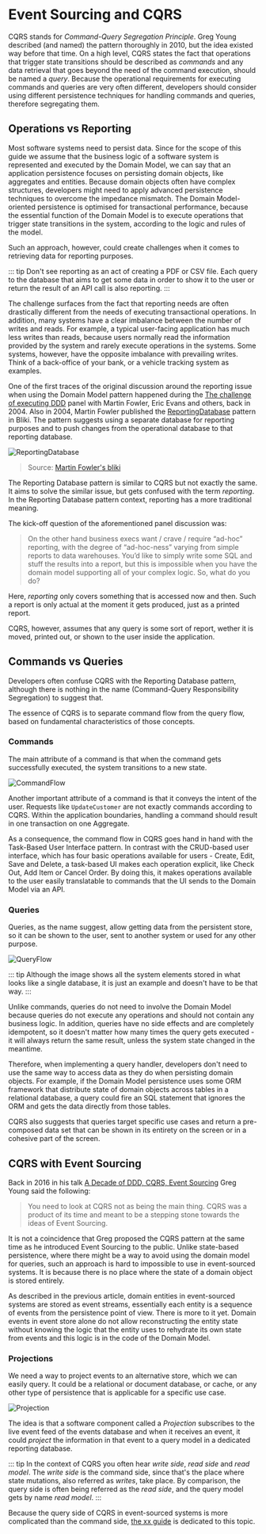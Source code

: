 # Event Sourcing and CQRS

CQRS stands for _Command-Query Segregation Principle_. Greg Young described (and named) the 
pattern thoroughly in 2010, but the idea existed way before that time. On a high level,
CQRS states the fact that operations that trigger state transitions should be
described as _commands_ and any data retrieval that goes beyond the need of the
command execution, should be named a _query_. Because the operational
requirements for executing commands and queries are very often different, developers
should consider using different persistence techniques for handling commands and queries,
therefore segregating them.

## Operations vs Reporting

Most software systems need to persist data. Since for the scope of this guide we
assume that the business logic of a software system is represented and executed
by the Domain Model, we can say that an application persistence focuses on
persisting domain objects, like aggregates and entities. Because domain objects
often have complex structures, developers might need to apply advanced
persistence techniques to overcome the impedance mismatch. The Domain Model-oriented
persistence is optimised for transactional performance, because the essential function
of the Domain Model is to execute operations that trigger state transitions in the system,
according to the logic and rules of the model.

Such an approach, however, could create challenges when it comes to retrieving
data for reporting purposes. 

::: tip
Don't see reporting as an act of creating a PDF or CSV
file. Each query to the database that aims to get some data in order to show it
to the user or return the result of an API call is also reporting.
:::

The challenge surfaces from the fact that reporting needs are often drastically
different from the needs of executing transactional operations. In addition,
many systems have a clear imbalance between the number of writes and reads.
For example, a typical user-facing application has much less writes than reads,
because users normally read the information provided by the system and
rarely execute operations in the systems. Some systems, however, have the opposite
imbalance with prevailing writes. Think of a back-office of your bank,
or a vehicle tracking system as examples.

One of the first traces of the original discussion around the reporting issue
when using the Domain Model pattern happened during the [The challenge of executing DDD](https://dddcommunity.org/uncategorized/evans_2004_3/)
panel with Martin Fowler, Eric Evans and others, back in 2004. Also in 2004,
Martin Fowler published the [ReportingDatabase](https://martinfowler.com/bliki/ReportingDatabase.html)
pattern in Bliki. The pattern suggests using a separate database for reporting
purposes and to push changes from the operational database to that reporting database.

![ReportingDatabase](https://martinfowler.com/bliki/images/reportingDatabase/reportingDatabase.png)

> Source: [Martin Fowler's bliki](https://martinfowler.com/bliki/ReportingDatabase.html)

The Reporting Database pattern is similar to CQRS but not exactly the same.
It aims to solve the similar issue, but gets confused with the term _reporting_.
In the Reporting Database pattern context, reporting has a more traditional meaning.

The kick-off question of the aforementioned panel discussion was:

> On the other hand business execs want / crave / require “ad-hoc” reporting, with the degree of “ad-hoc-ness” varying from simple reports to data warehouses.
> You’d like to simply write some SQL and stuff the results into a report, but this is impossible when you have the domain model supporting all of your complex logic.
> So, what do you do?

Here, _reporting_ only covers something that is accessed now and then. Such a report
is only actual at the moment it gets produced, just as a printed report.

CQRS, however, assumes that any query is some sort of report, wether it is
moved, printed out, or shown to the user inside the application.

## Commands vs Queries

Developers often confuse CQRS with the Reporting Database pattern, although there is
nothing in the name (Command-Query Responsibility Segregation) to suggest that.

The essence of CQRS is to separate command flow from the query flow, based on
fundamental characteristics of those concepts.

### Commands

The main attribute of a command is that when the command gets successfully executed,
the system transitions to a new state.

![CommandFlow](./images/cqrs-command-flow.png)

Another important attribute of a command is that it conveys the intent of the user.
Requests like `UpdateCustomer` are not exactly commands according to CQRS.
Within the application boundaries, handling a command should result in one
transaction on one Aggregate.

As a consequence, the command flow in CQRS goes hand in hand with the Task-Based User Interface
pattern. In contrast with the CRUD-based user interface, which has four basic operations available
for users - Create, Edit, Save and Delete, a task-based UI makes each operation
explicit, like Check Out, Add Item or Cancel Order. By doing this, it makes
operations available to the user easily translatable to commands that the UI
sends to the Domain Model via an API.

### Queries

Queries, as the name suggest, allow getting data from the persistent store, so
it can be shown to the user, sent to another system or used for any other purpose.

![QueryFlow](./images/cqrs-query-flow.png)

::: tip
Although the image shows all the system elements stored in what looks like a
single database, it is just an example and doesn't have to be that way.
:::

Unlike commands, queries do not need to involve the Domain Model because queries
do not execute any operations and should not contain any business logic. In addition,
queries have no side effects and are completely idempotent, so it doesn't matter
how many times the query gets executed - it will always return the same result,
unless the system state changed in the meantime.

Therefore, when implementing a query handler, developers don't need to use the same
way to access data as they do when persisting domain objects. For example,
if the Domain Model persistence uses some ORM framework that distribute state of
domain objects across tables in a relational database, a query could fire an
SQL statement that ignores the ORM and gets the data directly from those tables. 

CQRS also suggests that queries target specific use cases and return a pre-composed
data set that can be shown in its entirety on the screen or in a cohesive part
of the screen.

## CQRS with Event Sourcing

Back in 2016 in his talk [A Decade of DDD, CQRS, Event Sourcing](https://www.youtube.com/watch?v=LDW0QWie21s) Greg Young said the following:

> You need to look at CQRS not as being the main thing. CQRS was a product of its time
> and meant to be a stepping stone towards the ideas of Event Sourcing.

It is not a coincidence that Greg proposed the CQRS pattern at the same time as
he introduced Event Sourcing to the public. Unlike state-based persistence,
where there might be a way to avoid using the domain model for queries, such
an approach is hard to impossible to use in event-sourced systems. It is because
there is no place where the state of a domain object is stored entirely.

As described in the previous article, domain entities in event-sourced systems are
stored as event streams, essentially each entity is a sequence of events from the
persistence point of view. There is more to it yet. Domain events in event store
alone do not allow reconstructing the entity state without knowing the logic that
the entity uses to rehydrate its own state from events and this logic is in
the code of the Domain Model.

### Projections

We need a way to project events to an alternative store, which we can
easily query. It could be a relational or document database, or cache, or any
other type of persistence that is applicable for a specific use case.

![Projection](./images/cqrs-projections.png)

The idea is that a software component called a _Projection_ subscribes
to the live event feed of the events database and when it receives an event,
it could _project_ the information in that event to a query model in a
dedicated reporting database.

::: tip
In the context of CQRS you often hear _write side_, _read side_ and 
_read model_. The _write side_ is the command side, since that's the place
where state mutations, also referred as _writes_, take place. By comparison,
the query side is often being referred as the _read side_, and the query model
gets by name _read model_.
:::

Because the query side of CQRS in event-sourced systems is more complicated than
the command side, [the xx guide](INSERT_LINK) is dedicated to this topic.
